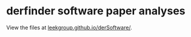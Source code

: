 derfinder software paper analyses
=================================

View the files at [leekgroup.github.io/derSoftware/](http://leekgroup.github.io/derSoftware/).
